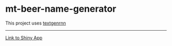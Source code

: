 # mt-beer-name-generator

This project uses [textgenrnn](https://github.com/minimaxir/textgenrnn)

---

[Link to Shiny App](https://david-edison.shinyapps.io/mt-beer-name-generator/)